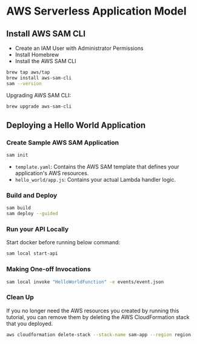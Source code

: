 # AWS Serverless Application Model

## Install AWS SAM CLI

- Create an IAM User with Administrator Permissions
- Install Homebrew
- Install the AWS SAM CLI

```sh
brew tap aws/tap
brew install aws-sam-cli
sam --version
```

Upgrading AWS SAM CLI:

```sh
brew upgrade aws-sam-cli
```

## Deploying a Hello World Application

### Create Sample AWS SAM Application

```sh
sam init
```

- `template.yaml`: Contains the AWS SAM template that defines your application's AWS resources.
- `hello_world/app.js`: Contains your actual Lambda handler logic.

### Build and Deploy

```sh
sam build
sam deploy --guided
```

### Run your API Locally

Start docker before running below command:

```sh
sam local start-api
```

### Making One-off Invocations

```sh
sam local invoke "HelloWorldFunction" -e events/event.json
```

### Clean Up

If you no longer need the AWS resources you created by running this tutorial, you can remove them by deleting the AWS CloudFormation stack that you deployed.

```sh
aws cloudformation delete-stack --stack-name sam-app --region region
```
